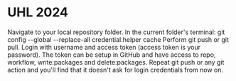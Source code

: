 # UHL 2024

Navigate to your local repository folder.
In the current folder's terminal: git config --global --replace-all credential.helper cache
Perform git push or git pull.
Login with username and access token (access token is your password). The token can be setup in GitHub and have access to repo, workflow, write:packages and delete:packages.
Repeat git push or any git action and you'll find that it doesn't ask for login credentials from now on.
